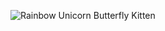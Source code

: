 ![Rainbow Unicorn Butterfly Kitten](https://i.pinimg.com/originals/a7/3b/ee/a73beefdbfd7eb4dccc9c90b89e692fe.jpg)
